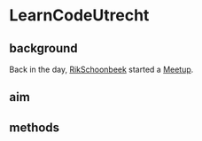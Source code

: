 # LearnCodeUtrecht

## background

Back in the day, [RikSchoonbeek](https://github.com/RikSchoonbeek) started a [Meetup](https://www.meetup.com/Learn-to-code-together/).

## aim



## methods
